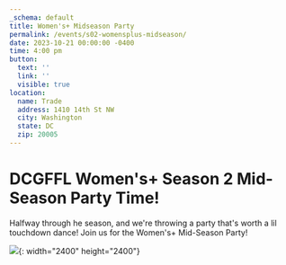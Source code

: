```yaml
---
_schema: default
title: Women's+ Midseason Party
permalink: /events/s02-womensplus-midseason/
date: 2023-10-21 00:00:00 -0400
time: 4:00 pm
button:
  text: ''
  link: ''
  visible: true
location:
  name: Trade
  address: 1410 14th St NW
  city: Washington
  state: DC
  zip: 20005
---
```

# DCGFFL Women's+ Season 2 Mid-Season Party Time!

Halfway through he season, and we're throwing a party that's worth a lil touchdown dance! Join us for the Women's+ Mid-Season Party!

![](blob:https://app.cloudcannon.com/727b0186-49f1-4097-a94a-25af1838b33b){: width="2400" height="2400"}